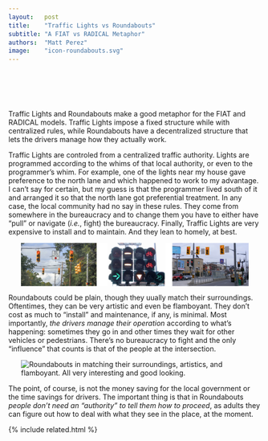 ```yaml
---
layout:   post
title:    "Traffic Lights vs Roundabouts"
subtitle: "A FIAT vs RADICAL Metaphor"
authors:  "Matt Perez"
image:    "icon-roundabouts.svg"
---
```


<div style="display:none;">
 <p>Traffic Lights and Roundabouts make a good metaphor for the difference between FIAT vs RADICAL models.</p>
</div>

<h1>&nbsp;</h1>
 <p>Traffic Lights and Roundabouts make a good metaphor for the <span class="_paradigm">FIAT</span> and <span class="_paradigm">RADICAL</span> models. Traffic Lights impose a fixed structure while with centralized rules, while Roundabouts have a decentralized structure that lets the drivers manage how they actually work.</p>
 <p>Traffic Lights are controled from a centralized traffic authority. Lights are programmed according to the whims of that local authority, or even to the programmer’s whim. For example, one of the lights near my house gave preference to the north lane and which happened to work to my advantage. I can’t say for certain, but my guess is that the programmer lived south of it and arranged it so that the north lane got preferential treatment. In any case, the local community had no say in these rules. They come from somewhere in the bureaucracy and to change them you have to either have &ldquo;pull&rdquo; or navigate (<em>i.e.</em>, fight) the bureaucracy. Finally, Traffic Lights are very expensive to install and to maintain. And they lean to homely, at best.</p>
 <img
  style="display:block; margin:0 auto; width:90%; "
  src="/assets/img/traffic-lights.svg"
  alt="Traffic lights hanging from power cables in the US, Europe, and Mexico: all pretty ugly.">
 <p>Roundabouts could be plain, though they uually match their surroundings. Oftentimes, they can be very artistic and even be flamboyant. They don’t cost as much to &ldquo;install&rdquo; and maintenance, if any, is minimal. Most importantly, <em>the drivers manage their operation</em> according to what’s happening: sometimes they go in and other times they wait for other vehicles or pedestrians. There&rsquo;s no bureaucracy to fight and the only &ldquo;influence&rdquo; that counts is that of the people at the intersection.</p>
 <img
  style="display:block; margin:0 auto; width:90%; "
  src="/assets/img/roundabouts.svg"
  alt="Roundabouts in matching their surroundings, artistics, and flamboyant. All very interesting and good looking.">
 <p>The point, of course, is not the money saving for the local government or the time savings for drivers. The important thing is that in Roundabouts <em>people don&rsquo;t need an &ldquo;authority&rdquo; to tell them how to proceed</em>, as adults they can figure out how to deal with what they see in the place, at the moment.</p>

{% include related.html %}
